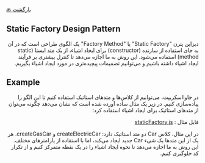 [🔙 بازگشت](../readme.md)

## Static Factory Design Pattern

<div align="right" dir="rtl">

دیزاین پترن "Static Factory" یا "Factory Method" یک الگوی طراحی است که در آن به جای استفاده از سازنده (constructor) برای ایجاد اشیاء، از یک متد ایستا (static method) استفاده می‌شود. این روش به ما اجازه می‌دهد تا کنترل بیشتری بر فرآیند ایجاد اشیاء داشته باشیم و می‌توانیم تصمیمات پیچیده‌تری در مورد ایجاد اشیاء بگیریم.


</div>

## Example

<div align="right" dir="rtl">

در جاوااسکریپت، می‌توانیم از کلاس‌ها و متدهای استاتیک استفاده کنیم تا این الگو را پیاده‌سازی کنیم. در زیر یک مثال ساده آورده شده است که نشان می‌دهد چگونه می‌توان از متدهای استاتیک برای ایجاد اشیاء استفاده کرد:

فایل مثال : [staticFactory.js](./staticFactory.js)


در این مثال، کلاس Car دو متد استاتیک دارد: createElectricCar و createGasCar. هر یک از این متدها یک شیء Car جدید ایجاد می‌کند، اما با استفاده از پارامترهای مختلف. این روش به ما اجازه می‌دهد تا نحوه ایجاد اشیاء را در یک نقطه متمرکز کنیم و از تکرار کد جلوگیری کنیم.
</div>
